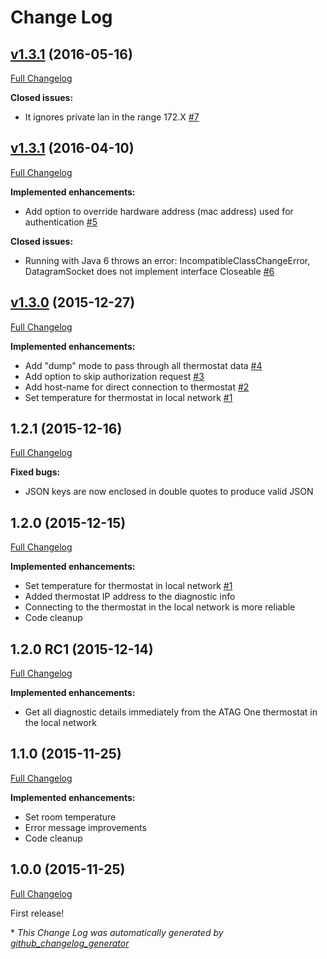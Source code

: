 # Change Log

## [v1.3.1](https://github.com/kozmoz/atag-one-api/tree/v1.3.1) (2016-05-16)
[Full Changelog](https://github.com/kozmoz/atag-one-api/compare/v1.3.1...v1.3.1)

**Closed issues:**

- It ignores private lan in the range 172.X [\#7](https://github.com/kozmoz/atag-one-api/issues/7)

## [v1.3.1](https://github.com/kozmoz/atag-one-api/tree/v1.3.1) (2016-04-10)
[Full Changelog](https://github.com/kozmoz/atag-one-api/compare/v1.3.0...v1.3.1)

**Implemented enhancements:**

- Add option to override hardware address \(mac address\) used for authentication [\#5](https://github.com/kozmoz/atag-one-api/issues/5)

**Closed issues:**

- Running with Java 6 throws an error: IncompatibleClassChangeError, DatagramSocket does not implement interface Closeable [\#6](https://github.com/kozmoz/atag-one-api/issues/6)

## [v1.3.0](https://github.com/kozmoz/atag-one-api/tree/v1.3.0) (2015-12-27)
[Full Changelog](https://github.com/kozmoz/atag-one-api/compare/v1.3.0-rc1...v1.3.0)

**Implemented enhancements:**

- Add "dump" mode to pass through all thermostat data [\#4](https://github.com/kozmoz/atag-one-api/issues/4)
- Add option to skip authorization request [\#3](https://github.com/kozmoz/atag-one-api/issues/3)
- Add host-name for direct connection to thermostat [\#2](https://github.com/kozmoz/atag-one-api/issues/2)
- Set temperature for thermostat in local network [\#1](https://github.com/kozmoz/atag-one-api/issues/1)

## 1.2.1 (2015-12-16)
[Full Changelog](https://github.com/kozmoz/atag-one-api/compare/v1-2-0...v1-2-1)

**Fixed bugs:**

- JSON keys are now enclosed in double quotes to produce valid JSON

## 1.2.0 (2015-12-15)
[Full Changelog](https://github.com/kozmoz/atag-one-api/compare/v1-2-0-rc1...v1-2-0)

**Implemented enhancements:**

- Set temperature for thermostat in local network [\#1](https://github.com/kozmoz/atag-one-api/issues/1)
- Added thermostat IP address to the diagnostic info
- Connecting to the thermostat in the local network is more reliable
- Code cleanup

## 1.2.0 RC1 (2015-12-14)
[Full Changelog](https://github.com/kozmoz/atag-one-api/compare/v1-1-0...v1-2-0-rc1)

**Implemented enhancements:**

- Get all diagnostic details immediately from the ATAG One thermostat in the local network

## 1.1.0 (2015-11-25)
[Full Changelog](https://github.com/kozmoz/atag-one-api/compare/v1-0-0...v1-1-0)

**Implemented enhancements:**

- Set room temperature 
- Error message improvements 
- Code cleanup

## 1.0.0 (2015-11-25)
[Full Changelog](https://github.com/kozmoz/atag-one-api/compare/1.0.0...v1-0-0)

First release!


\* *This Change Log was automatically generated by [github_changelog_generator](https://github.com/skywinder/Github-Changelog-Generator)*